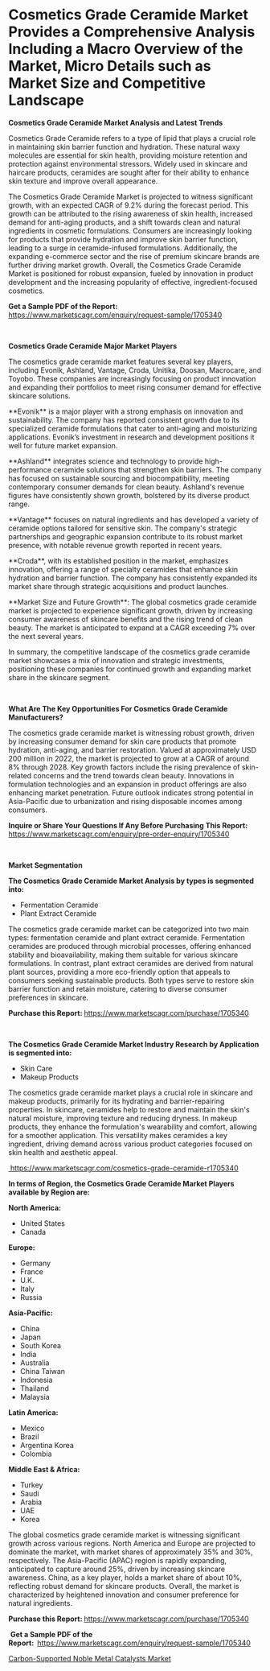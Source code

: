 <p><h1>Cosmetics Grade Ceramide Market Provides a Comprehensive Analysis Including a Macro Overview of the Market, Micro Details such as Market Size and Competitive Landscape</h1></p><p><strong>Cosmetics Grade Ceramide Market Analysis and Latest Trends</strong></p>
<p><p>Cosmetics Grade Ceramide refers to a type of lipid that plays a crucial role in maintaining skin barrier function and hydration. These natural waxy molecules are essential for skin health, providing moisture retention and protection against environmental stressors. Widely used in skincare and haircare products, ceramides are sought after for their ability to enhance skin texture and improve overall appearance.</p><p>The Cosmetics Grade Ceramide Market is projected to witness significant growth, with an expected CAGR of 9.2% during the forecast period. This growth can be attributed to the rising awareness of skin health, increased demand for anti-aging products, and a shift towards clean and natural ingredients in cosmetic formulations. Consumers are increasingly looking for products that provide hydration and improve skin barrier function, leading to a surge in ceramide-infused formulations. Additionally, the expanding e-commerce sector and the rise of premium skincare brands are further driving market growth. Overall, the Cosmetics Grade Ceramide Market is positioned for robust expansion, fueled by innovation in product development and the increasing popularity of effective, ingredient-focused cosmetics.</p></p>
<p><strong>Get a Sample PDF of the Report:&nbsp;</strong> <a href="https://www.marketscagr.com/enquiry/request-sample/1705340?utm_campaign=1879&utm_medium=2&utm_source=Github&utm_content=ia&utm_term=27032025&utm_id=cosmetics-grade-ceramide">https://www.marketscagr.com/enquiry/request-sample/1705340</a></p>
<p>&nbsp;</p>
<p><strong>Cosmetics Grade Ceramide Major Market Players</strong></p>
<p><p>The cosmetics grade ceramide market features several key players, including Evonik, Ashland, Vantage, Croda, Unitika, Doosan, Macrocare, and Toyobo. These companies are increasingly focusing on product innovation and expanding their portfolios to meet rising consumer demand for effective skincare solutions.</p><p>**Evonik** is a major player with a strong emphasis on innovation and sustainability. The company has reported consistent growth due to its specialized ceramide formulations that cater to anti-aging and moisturizing applications. Evonik’s investment in research and development positions it well for future market expansion.</p><p>**Ashland** integrates science and technology to provide high-performance ceramide solutions that strengthen skin barriers. The company has focused on sustainable sourcing and biocompatibility, meeting contemporary consumer demands for clean beauty. Ashland's revenue figures have consistently shown growth, bolstered by its diverse product range.</p><p>**Vantage** focuses on natural ingredients and has developed a variety of ceramide options tailored for sensitive skin. The company's strategic partnerships and geographic expansion contribute to its robust market presence, with notable revenue growth reported in recent years.</p><p>**Croda**, with its established position in the market, emphasizes innovation, offering a range of specialty ceramides that enhance skin hydration and barrier function. The company has consistently expanded its market share through strategic acquisitions and product launches.</p><p>**Market Size and Future Growth**: The global cosmetics grade ceramide market is projected to experience significant growth, driven by increasing consumer awareness of skincare benefits and the rising trend of clean beauty. The market is anticipated to expand at a CAGR exceeding 7% over the next several years.</p><p>In summary, the competitive landscape of the cosmetics grade ceramide market showcases a mix of innovation and strategic investments, positioning these companies for continued growth and expanding market share in the skincare segment.</p></p>
<p>&nbsp;</p>
<p><strong>What Are The Key Opportunities For Cosmetics Grade Ceramide Manufacturers?</strong></p>
<p><p>The cosmetics grade ceramide market is witnessing robust growth, driven by increasing consumer demand for skin care products that promote hydration, anti-aging, and barrier restoration. Valued at approximately USD 200 million in 2022, the market is projected to grow at a CAGR of around 8% through 2028. Key growth factors include the rising prevalence of skin-related concerns and the trend towards clean beauty. Innovations in formulation technologies and an expansion in product offerings are also enhancing market penetration. Future outlook indicates strong potential in Asia-Pacific due to urbanization and rising disposable incomes among consumers.</p></p>
<p><strong>Inquire or Share Your Questions If Any Before Purchasing This Report:</strong> <a href="https://www.marketscagr.com/enquiry/pre-order-enquiry/1705340?utm_campaign=1879&utm_medium=2&utm_source=Github&utm_content=ia&utm_term=27032025&utm_id=cosmetics-grade-ceramide">https://www.marketscagr.com/enquiry/pre-order-enquiry/1705340</a></p>
<p>&nbsp;</p>
<p><strong>Market Segmentation</strong></p>
<p><strong>The Cosmetics Grade Ceramide Market Analysis by types is segmented into:</strong></p>
<p><ul><li>Fermentation Ceramide</li><li>Plant Extract Ceramide</li></ul></p>
<p><p>The cosmetics grade ceramide market can be categorized into two main types: fermentation ceramide and plant extract ceramide. Fermentation ceramides are produced through microbial processes, offering enhanced stability and bioavailability, making them suitable for various skincare formulations. In contrast, plant extract ceramides are derived from natural plant sources, providing a more eco-friendly option that appeals to consumers seeking sustainable products. Both types serve to restore skin barrier function and retain moisture, catering to diverse consumer preferences in skincare.</p></p>
<p><strong>Purchase this Report:&nbsp;</strong><a href="https://www.marketscagr.com/purchase/1705340?utm_campaign=1879&utm_medium=2&utm_source=Github&utm_content=ia&utm_term=27032025&utm_id=cosmetics-grade-ceramide">https://www.marketscagr.com/purchase/1705340</a></p>
<p>&nbsp;</p>
<p><strong>The Cosmetics Grade Ceramide Market Industry Research by Application is segmented into:</strong></p>
<p><ul><li>Skin Care</li><li>Makeup Products</li></ul></p>
<p><p>The cosmetics grade ceramide market plays a crucial role in skincare and makeup products, primarily for its hydrating and barrier-repairing properties. In skincare, ceramides help to restore and maintain the skin's natural moisture, improving texture and reducing dryness. In makeup products, they enhance the formulation's wearability and comfort, allowing for a smoother application. This versatility makes ceramides a key ingredient, driving demand across various product categories focused on skin health and aesthetic appeal.</p></p>
<p><a href="https://www.marketscagr.com/cosmetics-grade-ceramide-r1705340?utm_campaign=1879&utm_medium=2&utm_source=Github&utm_content=ia&utm_term=27032025&utm_id=cosmetics-grade-ceramide">&nbsp;https://www.marketscagr.com/cosmetics-grade-ceramide-r1705340</a></p>
<p><strong>In terms of Region, the Cosmetics Grade Ceramide Market Players available by Region are:</strong></p>
<p>
    <p> <strong> North America: </strong>
        <ul>
            <li>United States</li>
            <li>Canada</li>
        </ul>
        </p> 
    <p> <strong> Europe: </strong>
        <ul>
            <li>Germany</li>
            <li>France</li>
            <li>U.K.</li>
            <li>Italy</li>
            <li>Russia</li>
        </ul>
        </p> 
    <p> <strong> Asia-Pacific: </strong>
        <ul>
            <li>China</li>
            <li>Japan</li>
            <li>South Korea</li>
            <li>India</li>
            <li>Australia</li>
            <li>China Taiwan</li>
            <li>Indonesia</li>
            <li>Thailand</li>
            <li>Malaysia</li>
        </ul>
        </p> 
    <p> <strong> Latin America: </strong>
        <ul>
            <li>Mexico</li>
            <li>Brazil</li>
            <li>Argentina Korea</li>
            <li>Colombia</li>
        </ul>
        </p> 
    <p> <strong> Middle East & Africa: </strong>
        <ul>
            <li>Turkey</li>
            <li>Saudi</li>
            <li>Arabia</li>
            <li>UAE</li>
            <li>Korea</li>
        </ul>
    </p>
    </p>
<p><p>The global cosmetics grade ceramide market is witnessing significant growth across various regions. North America and Europe are projected to dominate the market, with market shares of approximately 35% and 30%, respectively. The Asia-Pacific (APAC) region is rapidly expanding, anticipated to capture around 25%, driven by increasing skincare awareness. China, as a key player, holds a market share of about 10%, reflecting robust demand for skincare products. Overall, the market is characterized by heightened innovation and consumer preference for natural ingredients.</p></p>
<p><strong>Purchase this Report: </strong><a href="https://www.marketscagr.com/purchase/1705340?utm_campaign=1879&utm_medium=2&utm_source=Github&utm_content=ia&utm_term=27032025&utm_id=cosmetics-grade-ceramide">https://www.marketscagr.com/purchase/1705340</a></p>
<p>&nbsp;<strong>Get a Sample PDF of the Report:&nbsp;&nbsp;</strong><a href="https://www.marketscagr.com/enquiry/request-sample/1705340?utm_campaign=1879&utm_medium=2&utm_source=Github&utm_content=ia&utm_term=27032025&utm_id=cosmetics-grade-ceramide">https://www.marketscagr.com/enquiry/request-sample/1705340</a></p>
<p><strong></strong></p>
<p><p><a href="https://github.com/gavalegeyndt26/Market-Research-Report-List-1/blob/main/carbon-supported-noble-metal-catalysts-market.md?utm_campaign=1879&utm_medium=2&utm_source=Github&utm_content=ia&utm_term=27032025&utm_id=cosmetics-grade-ceramide">Carbon-Supported Noble Metal Catalysts Market</a></p></p>